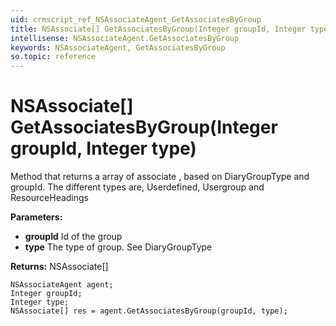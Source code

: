 ```yaml
---
uid: crmscript_ref_NSAssociateAgent_GetAssociatesByGroup
title: NSAssociate[] GetAssociatesByGroup(Integer groupId, Integer type)
intellisense: NSAssociateAgent.GetAssociatesByGroup
keywords: NSAssociateAgent, GetAssociatesByGroup
so.topic: reference
---
```


# NSAssociate[] GetAssociatesByGroup(Integer groupId, Integer type)

Method that returns a array of associate , based on DiaryGroupType and groupId. The different types are, Userdefined, Usergroup and ResourceHeadings

**Parameters:**
 - **groupId** Id of the group
 - **type** The type of group. See DiaryGroupType

**Returns:** NSAssociate[]

```crmscript
NSAssociateAgent agent;
Integer groupId;
Integer type;
NSAssociate[] res = agent.GetAssociatesByGroup(groupId, type);
```

